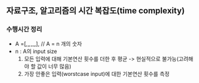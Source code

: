 ## 자료구조, 알고리즘의 시간 복잡도(time complexity)
### 수행시간 정리
* A =[_,_,_,_,_,], // A =  n 개의 숫자
* n :  A의 input size
    1. 모든 입력에 대해 기본연산 횟수를 더한 후 평균 -> 현실적으로 불가능(고려해야 할 값이 너무 많음)
    2. 가장 안좋은 입력(worstcase input)에 대한 기본연산 횟수를 측정